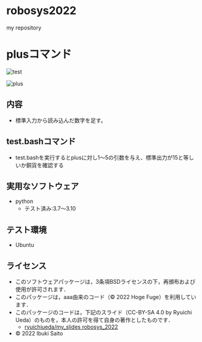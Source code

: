# robosys2022
my repository
# plusコマンド
![test](https://github.com/ibukisaito/robosys2022/actions/workflows/test.yml/badge.svg)

![plus](https://github.com/ibukisaito/robosys2022/blob/cf790184e64ac079aa0bdab4d2b5299e648cc683/plus)
## 内容
* 標準入力から読み込んだ数字を足す。

## test.bashコマンド
* test.bashを実行するとplusに対し1～5の引数を与え、標準出力が15と等しいか銅貨を確認する


## 実用なソフトウェア
* python
  * テスト済み:3.7～3.10

## テスト環境
* Ubuntu


## ライセンス
  * このソフトウェアパッケージは，3条項BSDライセンスの下，再頒布および使用が許可されます．
  * このパッケージは，aaa由来のコード（© 2022 Hoge Fuge）を利用しています．
  * このパッケージのコードは，下記のスライド（CC-BY-SA 4.0 by Ryuichi Ueda）のものを，本人の許可を得て自身の著作としたものです．
      * [ryuichiueda/my_slides robosys_2022](https://github.com/ryuichiueda/my_slides/tree/master/robosys_2022)
  * © 2022 Ibuki Saito
